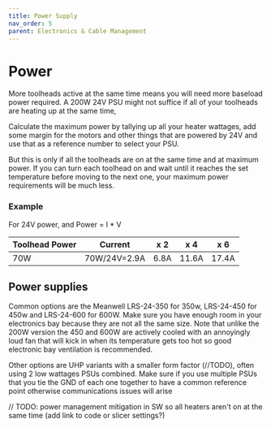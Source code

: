 ```yaml
---
title: Power Supply
nav_order: 5
parent: Electronics & Cable Management
---
```

<!-- Use the page layout at TOC.md:  https://github.com/sdylewski/StealthChanger/blob/main/docs/TOC.md -->

# Power
More toolheads active at the same time means you will need more baseload power required. A 200W 24V PSU might not suffice if all of your toolheads are heating up at the same time, 

Calculate the maximum power by tallying up all your heater wattages, add some margin for the motors and other things that are powered by 24V and use that as a reference number to select your PSU.

But this is only if all the toolheads are on at the same time and at maximum power.  If you can turn each toolhead on and wait until it reaches the set temperature before moving to the next one, your maximum power requirements will be much less.

### Example
For 24V power, and Power = I * V

| Toolhead Power| Current | x 2 | x 4 | x 6 |
| --- | --- | --- | --- | --- |
| 70W | 70W/24V=2.9A |  6.8A | 11.6A | 17.4A |

## Power supplies

Common options are the Meanwell LRS-24-350 for 350w, LRS-24-450 for 450w and LRS-24-600 for 600W. Make sure you have enough room in your electronics bay because they are not all the same size.
Note that unlike the 200W version the 450 and 600W are actively cooled with an annoyingly loud fan that will kick in when its temperature gets too hot so good electronic bay ventilation is recommended.

Other options are UHP variants with a smaller form factor (//TODO), often using 2 low wattages PSUs combined. Make sure if you use multiple PSUs that you tie the GND of each one together to have a common reference point otherwise communications issues will arise 

// TODO: power management mitigation in SW so all heaters aren't on at the same time (add link to code or slicer settings?)



